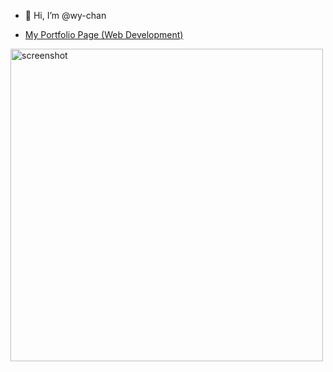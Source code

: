 - 👋 Hi, I’m @wy-chan

- <a href="https://wy-chan.github.io/devchallenges_Portfolio/" target="_blank"> My Portfolio Page (Web Development)</a> 

<img src="images/screenshot00.png" alt="screenshot" height="500">

<!---
wy-chan/wy-chan is a ✨ special ✨ repository because its `README.md` (this file) appears on your GitHub profile.
You can click the Preview link to take a look at your changes.
--->
